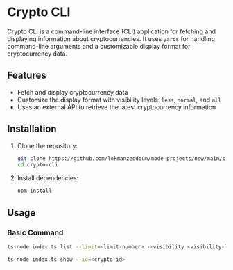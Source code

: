 # Crypto CLI

Crypto CLI is a command-line interface (CLI) application for fetching and displaying information about cryptocurrencies. It uses `yargs` for handling command-line arguments and a customizable display format for cryptocurrency data.

## Features

- Fetch and display cryptocurrency data
- Customize the display format with visibility levels: `less`, `normal`, and `all`
- Uses an external API to retrieve the latest cryptocurrency information

## Installation

1. Clone the repository:

    ```sh
    git clone https://github.com/lokmanzeddoun/node-projects/new/main/crypto-cli
    cd crypto-cli
    ```

2. Install dependencies:

    ```sh
    npm install
    ```

## Usage

### Basic Command

```sh
ts-node index.ts list --limit=<limit-number> --visibility <visibility-level>
```
```sh
ts-node index.ts show --id=<crypto-id> 
```
